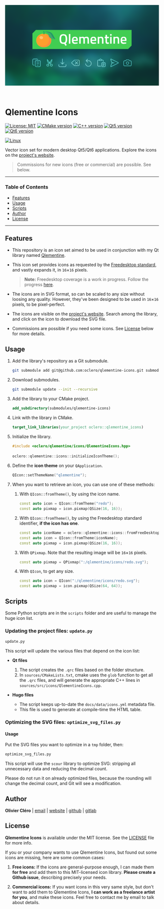 <div align="center">
<a href="https://oclero.github.io/qlementine-icons">
	<img style="margin-bottom: 2em;" src="docs/assets/img/thumbnail.png">
</a>
</div>

# Qlementine Icons

[![License: MIT](https://img.shields.io/badge/license-MIT-green)](https://mit-license.org/)
[![CMake version](https://img.shields.io/badge/CMake-3.17+-064F8C?logo=cmake)](https://www.qt.io)
[![C++ version](https://img.shields.io/badge/C++-17-00599C?logo=++)](https://www.qt.io)
[![Qt5 version](https://img.shields.io/badge/Qt-5.15.2+-41CD52?logo=qt)](https://www.qt.io)
[![Qt6 version](https://img.shields.io/badge/Qt-6.0.0+-41CD52?logo=qt)](https://www.qt.io)

[![Linux](https://github.com/oclero/qlementine-icons/actions/workflows/linux.yml/badge.svg)](https://github.com/oclero/qlementine-icons/actions/workflows/linux.yml)

Vector icon set for modern desktop Qt5/Qt6 applications. Explore the icons on the [project's website](https://oclero.github.io/qlementine-icons).

> Commissions for new icons (free or commercial) are possible. See below.

---

### Table of Contents

- [Features](#features)
- [Usage](#usage)
- [Scripts](#scripts)
- [Author](#author)
- [License](#license)

---

## Features

- This repository is an icon set aimed to be used in conjunction with my Qt library named [Qlementine](https://github.com/oclero/qlementine).

- This icon set provides icons as requested by the [Freedesktop standard](http://standards.freedesktop.org/icon-naming-spec/icon-naming-spec-latest.html), and vastly expands it, in `16`×`16` pixels.

  > **Note:** Freedesktop coverage is a work in progress. Follow the progress [here](https://docs.google.com/spreadsheets/d/1lwPe_WPdQkgOCCKtCJghRR6EkeCQXrv96WzCUMdAfRE/edit?usp=sharing).

- The icons are in SVG format, so can be scaled to any size without loosing any quality. However, they've been designed to be used in `16`×`16` pixels, to be pixel-perfect.

- The icons are visible on the [project's website](https://oclero.github.io/qlementine-icons). Search among the library, and click on the icon to download the SVG file.

- Commissions are possible if you need some icons. See [License](#license) below for more details.

## Usage

1. Add the library's repository as a Git submodule.

   ```bash
   git submodule add git@github.com:oclero/qlementine-icons.git submodules/qlementine-icons
   ```

2. Download submodules.

   ```bash
   git submodule update --init --recursive
   ```

3. Add the library to your CMake project.

   ```cmake
   add_subdirectory(submodules/qlementine-icons)
   ```

4. Link with the library in CMake.

   ```cmake
   target_link_libraries(your_project oclero::qlementine_icons)
   ```

5. Initialize the library.

   ```c++
   #include <oclero/qlementine/icons/QlementineIcons.hpp>

   oclero::qlementine::icons::initializeIconTheme();
   ```

6. Define the **icon theme** on your `QApplication`.

   ```c++
   QIcon::setThemeName("qlementine");
   ```

7. When you want to retrieve an icon, you can use one of these methods:

   1. With `QIcon::fromTheme()`, by using the icon name.

      ```c++
      const auto icon = QIcon::fromTheme("redo");
      const auto pixmap = icon.pixmap(QSize(16, 16));
      ```

   2. With `QIcon::fromTheme()`, by using the Freedesktop standard identifier, **if the icon has one**.

      ```c++
      const auto iconName = oclero::qlementine::icons::fromFreeDesktop("edit-redo");
      const auto icon = QIcon::fromTheme(iconName);
      const auto pixmap = icon.pixmap(QSize(16, 16));
      ```

   3. With `QPixmap`. Note that the resulting image will be `16`×`16` pixels.

      ```c++
      const auto pixmap = QPixmap(":/qlementine/icons/redo.svg");
      ```

   4. With `QIcon`, to get any size.

      ```c++
      const auto icon = QIcon(":/qlementine/icons/redo.svg");
      const auto pixmap = icon.pixmap(QSize(64, 64));
      ```

## Scripts

Some Python scripts are in the `scripts` folder and are useful to manage the huge icon list.

### Updating the project files: `update.py`

```sh
update.py
```

This script will update the various files that depend on the icon list:

- **Qt files**

  1. The script creates the `.qrc` files based on the folder structure.
  2. In `sources/CMakeLists.txt`, cmake uses the `glob` function to get all the `.qrc` files, and will generate the appropriate C++ lines in `sources/src/icons/QlementineIcons.cpp`.

- **Hugo files**

  - The script keeps up-to-date the `docs/data/icons.yml` metadata file.
  - This file is used to generate at compile-time the HTML table.

### Optimizing the SVG files: `optimize_svg_files.py`

#### Usage

Put the SVG files you want to optimize in a `tmp` folder, then:

```sh
optimize_svg_files.py
```

This script will use the `scour` library to optimize SVG: stripping all unnecessary data and reducing the decimal count.

Please do not run it on already optimized files, because the rounding will change the decimal count, and Git will see a modification.

## Author

**Olivier Cléro** | [email](mailto:oclero@pm.me) | [website](https://www.olivierclero.com) | [github](https://www.github.com/oclero) | [gitlab](https://www.gitlab.com/oclero)

## License

**Qlementine Icons** is available under the MIT license. See the [LICENSE](LICENSE) file for more info.

If you or your company wants to use Qlementine Icons, but found out some icons are missing, here are some common cases:

1. **Free icons:** If the icons are general-purpose enough, I can made them **for free** and add them to this MIT-licensed icon library. **Please create a Github issue**, describing precisely your needs.

2. **Commercial icons:** If you want icons in this very same style, but don't want to add them to Qlementine Icons, **I can work as a freelance artist for you**, and make these icons. Feel free to contact me by email to talk about details.
